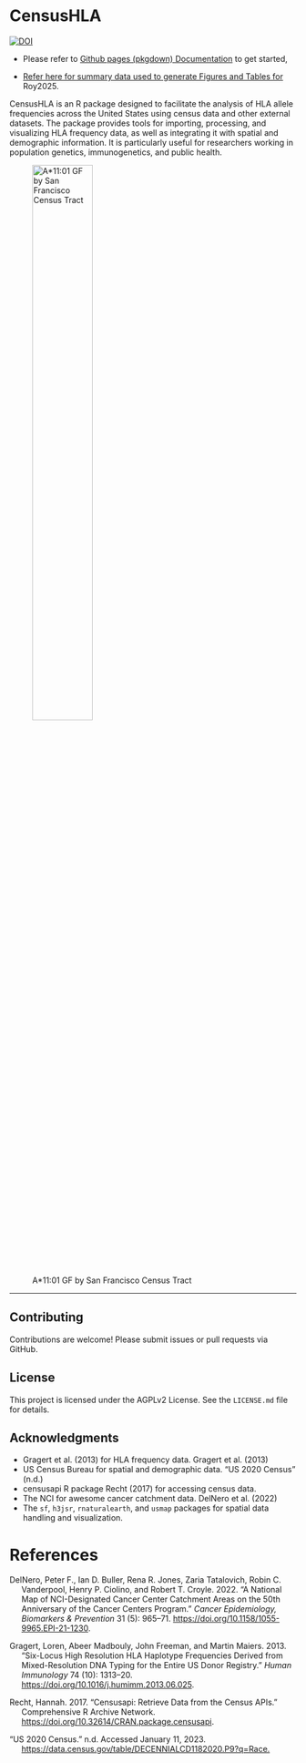 
<!-- README.md is generated from README.Rmd. Please edit that file -->

# CensusHLA

[![DOI](https://zenodo.org/badge/DOI/10.5281/zenodo.15148806.svg)](https://doi.org/10.5281/zenodo.15148806)

- Please refer to [Github pages (pkgdown)
  Documentation](https://affini-t-tx.github.io/CensusHLA/) to get
  started,

- [Refer here for summary data used to generate Figures and Tables
  for](https://affini-t-tx.github.io/CensusHLA/articles/Roy2025_Figures_and_Tables.html)
  Roy2025.

CensusHLA is an R package designed to facilitate the analysis of HLA
allele frequencies across the United States using census data and other
external datasets. The package provides tools for importing, processing,
and visualizing HLA frequency data, as well as integrating it with
spatial and demographic information. It is particularly useful for
researchers working in population genetics, immunogenetics, and public
health.

<figure>
<img src="man/figures/a11_by_county.png" style="width:50.0%"
alt="A*11:01 GF by San Francisco Census Tract" />
<figcaption aria-hidden="true">A*11:01 GF by San Francisco Census
Tract</figcaption>
</figure>

------------------------------------------------------------------------

## Contributing

Contributions are welcome! Please submit issues or pull requests via
GitHub.

## License

This project is licensed under the AGPLv2 License. See the `LICENSE.md`
file for details.

## Acknowledgments

- Gragert et al. (2013) for HLA frequency data. Gragert et al. (2013)
- US Census Bureau for spatial and demographic data. “US 2020 Census”
  (n.d.)
- censusapi R package Recht (2017) for accessing census data.
- The NCI for awesome cancer catchment data. DelNero et al. (2022)
- The `sf`, `h3jsr`, `rnaturalearth`, and `usmap` packages for spatial
  data handling and visualization.

# References

<div id="refs" class="references csl-bib-body hanging-indent"
entry-spacing="0">

<div id="ref-delneroNationalMapNCIDesignated2022" class="csl-entry">

DelNero, Peter F., Ian D. Buller, Rena R. Jones, Zaria Tatalovich, Robin
C. Vanderpool, Henry P. Ciolino, and Robert T. Croyle. 2022. “A National
Map of NCI-Designated Cancer Center Catchment Areas on the 50th
Anniversary of the Cancer Centers Program.” *Cancer Epidemiology,
Biomarkers & Prevention* 31 (5): 965–71.
<https://doi.org/10.1158/1055-9965.EPI-21-1230>.

</div>

<div id="ref-gragertSixlocusHighResolution2013a" class="csl-entry">

Gragert, Loren, Abeer Madbouly, John Freeman, and Martin Maiers. 2013.
“Six-Locus High Resolution HLA Haplotype Frequencies Derived from
Mixed-Resolution DNA Typing for the Entire US Donor Registry.” *Human
Immunology* 74 (10): 1313–20.
<https://doi.org/10.1016/j.humimm.2013.06.025>.

</div>

<div id="ref-rechtCensusapiRetrieveData2017" class="csl-entry">

Recht, Hannah. 2017. “Censusapi: Retrieve Data from the Census APIs.”
Comprehensive R Archive Network.
<https://doi.org/10.32614/CRAN.package.censusapi>.

</div>

<div id="ref-US2020Census" class="csl-entry">

“US 2020 Census.” n.d. Accessed January 11, 2023.
<https://data.census.gov/table/DECENNIALCD1182020.P9?q=Race.>

</div>

</div>

